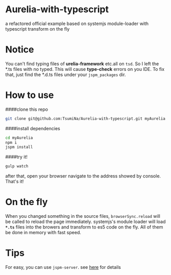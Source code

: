 # Aurelia-with-typescript
a refactored official example based on systemjs module-loader with typescript transform on the fly

# Notice
You can't find typing files of __urelia-framework__ etc.all on `tsd`. So I left the \*.ts files with no typed.
This will cause __type-check__ errors on you IDE. To fix that, just find the *.d.ts files under your `jspm_packages` dir.

# How to use
####clone this repo
```bash
git clone git@github.com:TsumiNa/Aurelia-with-typescript.git myAurelia
```
####install dependencies
```bash
cd myAurelia
npm i
jspm install
```
####try it!
```bash
gulp watch
```
after that, open your browser navigate to the address showed by console. That's it!

# On the fly
When you changed something in the source files, `browserSync.reload` will be called to reload the page immediately. systemjs's module loader will load **`*.ts`** files into the browers and transform to es5 code on the fly.
All of them be done in memory with fast speed.

# Tips
For easy, you can use `jspm-server`. see [here](https://github.com/geelen/jspm-server) for details
